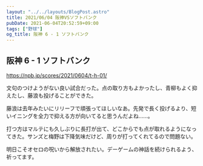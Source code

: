 ```yaml
---
layout: "../../layouts/BlogPost.astro"
title: 2021/06/04 阪神VSソフトバンク
pubDate: 2021-06-04T20:52:59+09:00
tags: ["野球"]
og_title: 阪神 6 - 1 ソフトバンク
---
```


## 阪神 6 - 1 ソフトバンク

https://npb.jp/scores/2021/0604/t-h-01/


文句のつけようがない良い試合だった。点の取り方もよかったし、青柳もよく抑えたし、藤浪も投げることができた。

藤浪は去年みたいにリリーフで頑張ってほしいなあ。先発で長く投げるより、短いイニングを全力で抑える方が向いてると思うんだよね……。

打つ方はマルテにも久しぶりに長打が出て、どこからでも点が取れるようになってきた。サンズと梅野は下降気味だけど、周りが打ってくれてるので問題ない。

明日こそオセロの呪いから解放されたい。デーゲームの神話を続けられるよう、祈ってます。
